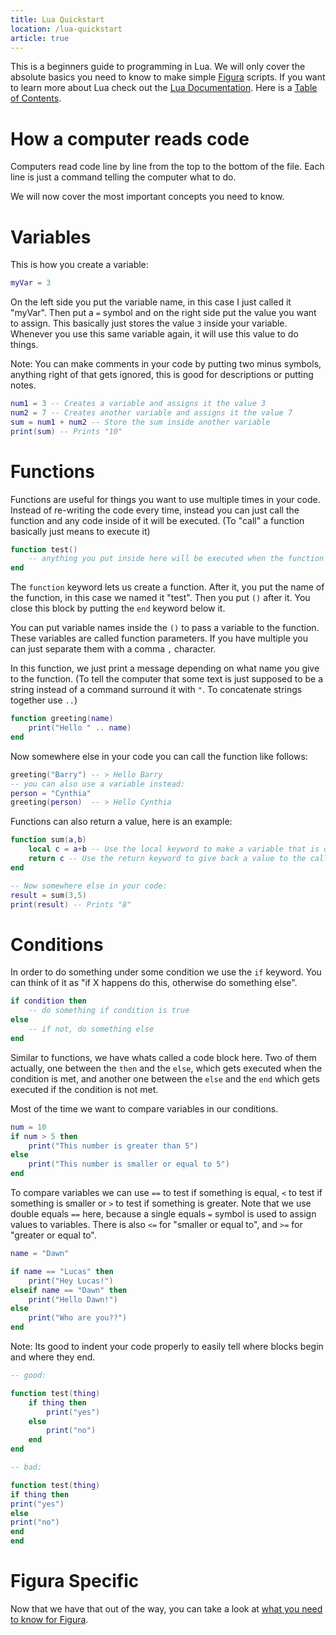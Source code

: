 ```yaml
---
title: Lua Quickstart
location: /lua-quickstart
article: true
---
```


This is a beginners guide to programming in Lua. We will only cover the absolute basics you need to know to make simple [Figura](https://www.curseforge.com/minecraft/mc-mods/figura) scripts. If you want to learn more about Lua check out the [Lua Documentation](https://www.lua.org/pil/1.html). Here is a [Table of Contents](https://www.lua.org/pil/contents.html#1).

# How a computer reads code

Computers read code line by line from the top to the bottom of the file. Each line is just a command telling the computer what to do.

We will now cover the most important concepts you need to know.

# Variables

This is how you create a variable:

```lua
myVar = 3
```

On the left side you put the variable name, in this case I just called it "myVar". Then put a ``=`` symbol and on the right side put the value you want to assign. This basically just stores the value `3` inside your variable. Whenever you use this same variable again, it will use this value to do things.

Note: You can make comments in your code by putting two minus symbols, anything right of that gets ignored, this is good for descriptions or putting notes.

```lua
num1 = 3 -- Creates a variable and assigns it the value 3
num2 = 7 -- Creates another variable and assigns it the value 7
sum = num1 + num2 -- Store the sum inside another variable
print(sum) -- Prints "10"
```

# Functions

Functions are useful for things you want to use multiple times in your code. Instead of re-writing the code every time, instead you can just call the function and any code inside of it will be executed. (To "call" a function basically just means to execute it)

```lua
function test()
    -- anything you put inside here will be executed when the function is called
end
```

The `function` keyword lets us create a function. After it, you put the name of the function, in this case we named it "test". Then you put `()` after it. You close this block by putting the `end` keyword below it.

You can put variable names inside the `()` to pass a variable to the function. These variables are called function parameters. If you have multiple you can just separate them with a comma `,` character.

In this function, we just print a message depending on what name you give to the function. (To tell the computer that some text is just supposed to be a string instead of a command surround it with `"`. To concatenate strings together use `..`)

```lua
function greeting(name)
    print("Hello " .. name)
end
```

Now somewhere else in your code you can call the function like follows:

```lua
greeting("Barry") -- > Hello Barry
-- you can also use a variable instead:
person = "Cynthia"
greeting(person)  -- > Hello Cynthia
```

Functions can also return a value, here is an example:

```lua
function sum(a,b)
    local c = a+b -- Use the local keyword to make a variable that is only used inside of this block
    return c -- Use the return keyword to give back a value to the caller
end

-- Now somewhere else in your code:
result = sum(3,5)
print(result) -- Prints "8"
```

# Conditions

In order to do something under some condition we use the `if` keyword. You can think of it as "if X happens do this, otherwise do something else".

```lua
if condition then
    -- do something if condition is true
else
    -- if not, do something else
end
```

Similar to functions, we have whats called a code block here. Two of them actually, one between the ``then`` and the ``else``, which gets executed when the condition is met, and another one between the ``else`` and the ``end`` which gets executed if the condition is not met.

Most of the time we want to compare variables in our conditions. 

```lua
num = 10
if num > 5 then
    print("This number is greater than 5")
else
    print("This number is smaller or equal to 5")
end
```

To compare variables we can use `==` to test if something is equal, `<` to test if something is smaller or `>` to test if something is greater. Note that we use double equals `==` here, because a single equals `=` symbol is used to assign values to variables. There is also `<=` for "smaller or equal to", and `>=` for "greater or equal to".

```lua
name = "Dawn"

if name == "Lucas" then
    print("Hey Lucas!")
elseif name == "Dawn" then
    print("Hello Dawn!")
else
    print("Who are you??")
end
```

Note: Its good to indent your code properly to easily tell where blocks begin and where they end.

```lua
-- good:

function test(thing)
    if thing then
        print("yes")
    else
        print("no")
    end
end

-- bad:

function test(thing)
if thing then
print("yes")
else
print("no")
end
end
```

# Figura Specific

Now that we have that out of the way, you can take a look at [what you need to know for Figura](/figura-scripts).